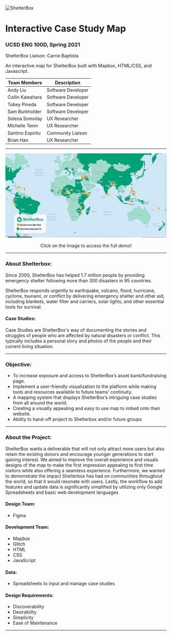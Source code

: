 ![ShelterBox](https://cdn.glitch.com/abd96fa6-f9f8-440d-bf3b-41cf6978fa68%2FCopy%20of%20ShelterBox_logo_strapline.png?v=1622401440388)
# Interactive Case Study Map
### UCSD ENG 100D, Spring 2021

ShelterBox Liaison: Carrie Baptista

An interactive map for ShelterBox built with Mapbox, HTML/CSS, and Javascript.

| Team Members | Description |
| ----------- | ----------- |
| Andy Liu | Software Developer |
| Collin Kawahara | Software Developer |
| Tobey Pineda | Software Developer |
| Sam Burkholder | Software Developer |
| Selena Somvilay | UX Researcher |
| Michelle Tenin | UX Researcher |
| Santino Espiritu | Community Liaison  |
| Brian Han | UX Researcher |

---
<p align="center">
  <a href="https://ckawahar.github.io/ShelterBoxCaseStudyMap/"  >
    <img width="512" height="262" href="https://ckawahar.github.io/ShelterBoxCaseStudyMap/" src="https://github.com/TobeyPineda/Shelterbox-InteractiveCaseStudyMap/blob/main/Images/ShelterboxDemo.gif">
  </a>
</p>
<p align="center">
  Click on the Image to access the full demo!
</p>

---

### About Shelterbox:
Since 2000, ShelterBox has helped 1.7 million people by providing emergency shelter following more than 300 disasters in 95 countries.

ShelterBox responds urgently to earthquake, volcano, flood, hurricane, cyclone, tsunami, or conflict by delivering emergency shelter and other aid, including blankets, water filter and carriers, solar lights, and other essential tools for survival.

#### Case Studies:
Case Studies are ShelterBox's way of documenting the stories and struggles of people who are affected by natural disasters or conflict. This typically includes a personal story and photos of the people and their current living situation.

---
### Objective:
- To increase exposure and access to ShelterBox’s asset bank/fundraising page. 
- Implement a user-friendly visualization to the platform while making tools and resources available to future teams’ continuity. 
- A mapping system that displays ShelterBox’s intriguing case studies from all around the world. 
- Creating a visually appealing and easy to use map to imbed onto their website. 
- Ability to hand-off project to Shelterbox and/or future groups

---

### About the Project:
ShelterBox wants a deliverable that will not only attract more users but also retain the existing donors and encourage younger generations to start gaining interest. We aimed to improve the overall experience and visuals designs of the map to make the first impression appealing to first time visitors while also offering a seamless experience. Furthermore, we wanted to demonstrate the impact Shelterbox has had on communities throughout the world, so that it would resonate with users. Lastly, the workflow to add features and update data is significantly simplified by utilizing only Google Spreadsheets and basic web development languages


#### Design Team:
- Figma

#### Development Team:
- Mapbox
- Glitch
- HTML
- CSS
- JavaScript

#### Data:
- Spreadsheets to input and manage case studies

#### Design Requirements:
- Discoverability
- Desirability
- Simplicity
- Ease of Maintenance

---
